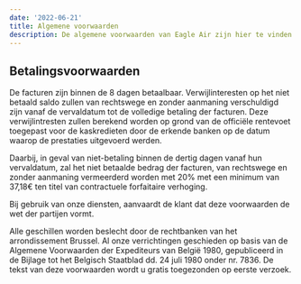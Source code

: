 ```yaml
---
date: '2022-06-21'
title: Algemene voorwaarden
description: De algemene voorwaarden van Eagle Air zijn hier te vinden.
---
```


## Betalingsvoorwaarden

De facturen zijn binnen de 8 dagen betaalbaar.
Verwijlinteresten op het niet betaald saldo zullen van rechtswege en zonder aanmaning verschuldigd zijn vanaf de vervaldatum tot de volledige betaling der facturen. Deze verwijlintresten zullen berekend worden op grond van de officiële rentevoet toegepast voor de kaskredieten door de erkende banken op de datum waarop de prestaties uitgevoerd werden.

Daarbij, in geval van niet-betaling binnen de dertig dagen vanaf hun vervaldatum, zal het niet betaalde bedrag der facturen, van rechtswege en zonder aanmaning vermeerderd worden met 20% met een minimum van 37,18€ ten titel van contractuele forfaitaire verhoging.

Bij gebruik van onze diensten, aanvaardt de klant dat deze voorwaarden de wet der partijen vormt.

Alle geschillen worden beslecht door de rechtbanken van het arrondissement Brussel.
Al onze verrichtingen geschieden op basis van de Algemene Voorwaarden der Expediteurs van België 1980, gepubliceerd in de Bijlage tot het Belgisch Staatblad dd. 24 juli 1980 onder nr. 7836. De tekst van deze voorwaarden wordt u gratis toegezonden op eerste verzoek.
